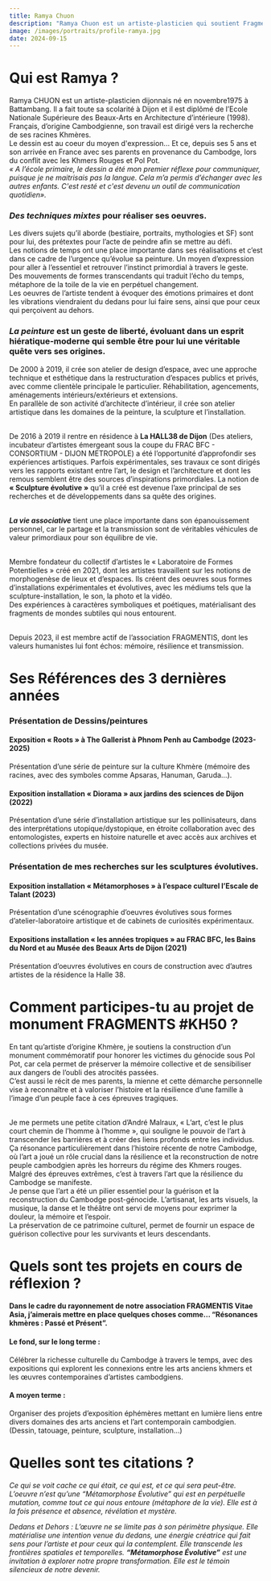 ```yaml
---
title: Ramya Chuon
description: "Ramya Chuon est un artiste-plasticien qui soutient Fragmentis Vitae Asia depuis sa fondation. L’une de ses illustrations sera à retrouver sur le monument de commémoration. Découvrons son portrait à l'occasion de ce mois de septembre."
image: /images/portraits/profile-ramya.jpg
date: 2024-09-15
---
```


# Qui est Ramya ?

Ramya CHUON est un artiste-plasticien dijonnais né en novembre1975 à Battambang. 
Il a fait toute sa scolarité à Dijon et il est diplômé de l’Ecole Nationale Supérieure des Beaux-Arts en Architecture d’intérieure (1998). Français, d’origine Cambodgienne, son travail est dirigé vers la recherche de ses racines Khmères.<br>
Le dessin est au coeur du moyen d'expression... Et ce, depuis ses 5 ans et son arrivée en France avec ses parents en provenance du Cambodge, lors du conflit avec les Khmers Rouges et Pol Pot.<br>
*« A l’école primaire, le dessin a été mon premier réflexe pour communiquer, puisque je ne maitrisais pas la langue. Cela m’a permis d’échanger avec les autres enfants. C'est resté et c'est devenu un outil de communication quotidien».*<br>

### *Des techniques mixtes* pour réaliser ses oeuvres. 
Les divers sujets qu’il aborde (bestiaire, portraits, mythologies et SF) sont pour lui, des prétextes pour l’acte de peindre afin se mettre au défi.<br>
Les notions de temps ont une place importante dans ses réalisations et c’est dans ce cadre de l’urgence qu’évolue sa peinture. Un moyen d’expression pour aller à l’essentiel et retrouver l’instinct primordial à travers le geste. Des mouvements de formes transcendants qui traduit l’écho du temps, métaphore de la toile de la vie en perpétuel changement.<br>
Les oeuvres de l’artiste tendent à évoquer des émotions primaires et dont les vibrations viendraient du dedans pour lui faire sens, ainsi que pour ceux qui perçoivent au dehors.

### *La peinture* est un geste de liberté, évoluant dans un esprit hiératique-moderne qui semble être pour lui une véritable quête vers ses origines. 
De 2000 à 2019, il crée son atelier de design d’espace, avec une approche technique et esthétique dans la restructuration d’espaces publics et privés, avec comme clientèle principale le particulier. Réhabilitation, agencements, aménagements intérieurs/extérieurs et extensions.<br>
En parallèle de son activité d’architecte d’intérieur, il crée son atelier artistique dans les domaines de la peinture, la sculpture et l’installation.<br><br>

De 2016 à 2019 il rentre en résidence à **La HALL38 de Dijon** (Des ateliers, incubateur d’artistes émergeant sous la coupe du FRAC BFC - CONSORTIUM - DIJON METROPOLE) a été l’opportunité d’approfondir ses expériences artistiques. Parfois expérimentales, ses travaux ce sont dirigés vers les rapports existant entre l’art, le design et l’architecture et dont les remous semblent être des sources d’inspirations primordiales. La notion de **« Sculpture évolutive »** qu’il a créé est devenue l’axe principal de ses recherches et de développements dans sa quête des origines.<br><br>

***La vie associative*** tient une place importante dans son épanouissement personnel, car le partage et la transmission sont de véritables véhicules de valeur primordiaux pour son équilibre de vie.<br><br>

Membre fondateur du collectif d’artistes le « Laboratoire de Formes Potentielles » créé en 2021, dont les artistes travaillent sur les notions de morphogenèse de lieux et d’espaces. Ils créent des oeuvres sous formes d’installations expérimentales et évolutives, avec les médiums tels que la sculpture-installation, le son, la photo et la vidéo.<br>
Des expériences à caractères symboliques et poétiques, matérialisant des fragments de mondes subtiles qui nous entourent.<br><br>

Depuis 2023, il est membre actif de l’association FRAGMENTIS, dont les valeurs humanistes lui font échos: mémoire, résilience et transmission. 


# Ses Références des 3 dernières années

### Présentation de Dessins/peintures

#### Exposition « Roots » à The Gallerist à Phnom Penh au Cambodge (2023-2025)
Présentation d’une série de peinture sur la culture Khmère (mémoire des racines, avec des symboles comme Apsaras, Hanuman, Garuda…). 

#### Exposition installation « Diorama » aux jardins des sciences de Dijon (2022)
Présentation d’une série d’installation artistique sur les pollinisateurs, dans des interprétations utopique/dystopique, en étroite collaboration avec des entomologistes, experts en histoire naturelle et avec accès aux archives et collections privées du musée. 

### Présentation de mes recherches sur les sculptures évolutives.

#### Exposition installation « Métamorphoses » à l’espace culturel l’Escale de Talant (2023)
Présentation d’une scénographie d’oeuvres évolutives sous formes d’atelier-laboratoire artistique et de cabinets de curiosités expérimentaux. 

#### Expositions installation « les années tropiques » au FRAC BFC, les Bains du Nord et au Musée des Beaux Arts de Dijon (2021)
Présentation d’oeuvres évolutives en cours de construction avec d’autres artistes de la résidence la Halle 38. 

# Comment participes-tu au projet de monument FRAGMENTS #KH50 ?
En tant qu’artiste d’origine Khmère, je soutiens la construction d’un monument commémoratif pour honorer les victimes du génocide sous Pol Pot, car cela permet de préserver la mémoire collective et de sensibiliser aux dangers de l’oubli des atrocités passées.<br>
C’est aussi le récit de mes parents, la mienne et cette démarche personnelle vise à reconnaître et à valoriser l’histoire et la résilience d’une famille à l’image d’un peuple face à ces épreuves tragiques.<br><br>

Je me permets une petite citation d’André Malraux, « L’art, c’est le plus court chemin de l’homme à l’homme », qui souligne le pouvoir de l’art à transcender les barrières et à créer des liens profonds entre les individus. Ça résonance particulièrement dans l’histoire récente de notre Cambodge, où l’art a joué un rôle crucial dans la résilience et la reconstruction de notre peuple cambodgien après les horreurs du régime des Khmers rouges.<br>
Malgré des épreuves extrêmes, c’est à travers l’art que la résilience du Cambodge se manifeste.<br>
Je pense que l’art a été un pilier essentiel pour la guérison et la reconstruction du Cambodge post-génocide. L’artisanat, les arts visuels, la musique, la danse et le théâtre ont servi de moyens pour exprimer la douleur, la mémoire et l’espoir.<br>
La préservation de ce patrimoine culturel, permet de fournir un espace de guérison collective pour les survivants et leurs descendants.

# Quels sont tes projets en cours de réflexion ?
#### Dans le cadre du rayonnement de notre association FRAGMENTIS Vitae Asia, j’aimerais mettre en place quelques choses comme… “Résonances khmères : Passé et Présent”.

#### Le fond, sur le long terme : 
Célébrer la richesse culturelle du Cambodge à travers le temps, avec des expositions qui explorent les connexions entre les arts anciens khmers et les œuvres contemporaines d’artistes cambodgiens.

#### A moyen terme : 
Organiser des projets d’exposition éphémères mettant en lumière liens entre divers domaines des arts anciens et l’art contemporain cambodgien. (Dessin, tatouage, peinture, sculpture, installation…)

# Quelles sont tes citations ?
*Ce qui se voit cache ce qui était, ce qui est, et ce qui sera peut-être. L’oeuvre n’est qu’une “Métamorphose Évolutive” qui est en perpétuelle mutation, comme tout ce qui nous entoure (métaphore de la vie). Elle est à la fois présence et absence, révélation et mystère.*

*Dedans et Dehors :
L’œuvre ne se limite pas à son périmètre physique. Elle matérialise une intention venue du dedans, une énergie créatrice qui fait sens pour l’artiste et pour ceux qui la contemplent.
Elle transcende les frontières spatiales et temporelles.
**“Métamorphose Évolutive”** est une invitation à explorer notre propre transformation. Elle est le témoin silencieux de notre devenir.*
